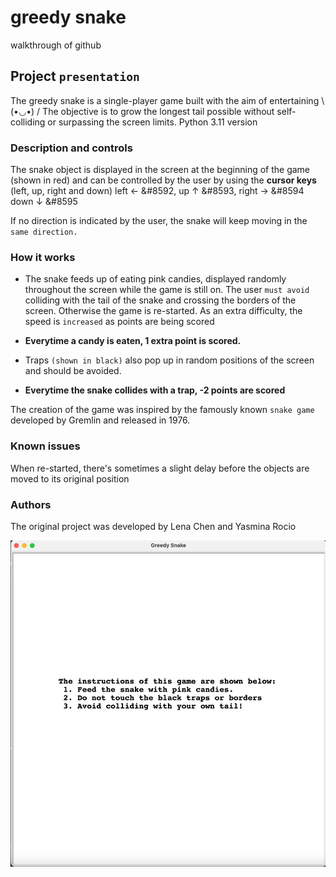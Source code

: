 # greedy snake 
 walkthrough of github
 
 ## Project `presentation`
 
The greedy snake is a single-player game built with the aim of entertaining \ (•◡•) / The objective is to grow the longest tail possible without self-colliding or surpassing the screen limits.
Python 3.11 version 

### Description and controls
The snake object is displayed in the screen at the beginning of the game (shown in red) and can be controlled by the user by using the **cursor keys** (left, up, right and down) left ← &#8592, up ↑ &#8593,
right → &#8594 down ↓ &#8595 

If no direction is indicated by the user, the snake will keep moving in the `same direction.`

### How it works
- The snake feeds up of eating pink candies, displayed randomly throughout the screen while the game is still on. The user `must avoid` colliding with the tail of the snake and crossing the borders of the screen. Otherwise the game is re-started. As an extra difficulty, the speed is `increased` as points are being scored


- **Everytime a candy is eaten, 1 extra point is scored.**

- Traps `(shown in black)` also pop up in random positions of the screen and should be avoided. 

- **Everytime the snake collides with a trap, -2 points are scored**

The creation of the game was inspired by the famously known `snake game` developed by Gremlin and released in 1976.

### Known issues
When re-started, there's sometimes a slight delay before the objects are moved to its original position 

### Authors 
The original project was developed by Lena Chen and Yasmina Rocio 

![](https://github.com/yasmina-99/greedy-snake-/blob/main/Fa%CC%88rsta.gif)










